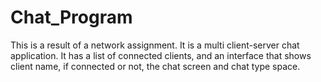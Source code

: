 # Chat_Program
 This is a result of a network assignment. It is a multi client-server chat application. It has a list of connected clients, and an interface that shows client name, if connected or not, the chat screen and chat type space.
